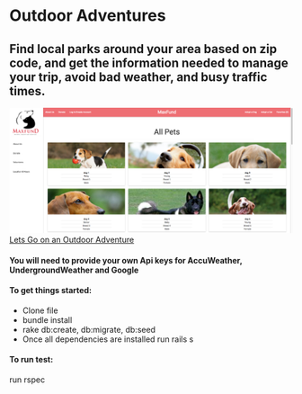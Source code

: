 # Outdoor Adventures

## Find local parks around your area based on zip code, and get the information needed to manage your trip, avoid bad weather, and busy traffic times.

![ScreenShot](app/assets/images/screen-shot.png)
[Lets Go on an Outdoor Adventure](http://outdooradventuretime.herokuapp.com/)
#### You will need to provide your own Api keys for AccuWeather, UndergroundWeather and Google


#### To get things started:

* Clone file
* bundle install
* rake db:create, db:migrate, db:seed
* Once all dependencies are installed run rails s
#### To run test:
 run rspec
